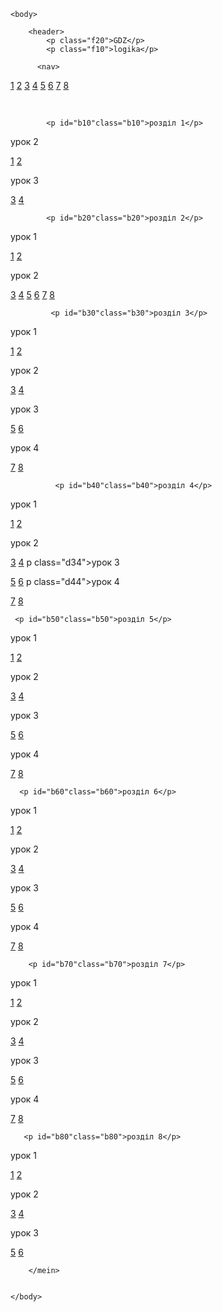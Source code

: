 <html>
    <head>
        <link rel="stylesheet" href="GDZ1.css"/>
<title>logoka gdz </title>
    </head>

    <body>
        
        <header>
            <p class="f20">GDZ</p>
            <p class="f10">logika</p>
            
          <nav>
<a class="a10" href="#b10">1</a>
<a class="a20" href="#b20">2</a>
<a class="a30" href="#b30">3</a>
<a class="a40" href="#b40">4</a>
<a class="a50" href="#b50">5</a>
<a class="a60" href="#b60">6</a>
<a class="a70" href="#70">7</a>
<a class="a80" href="#80">8</a>
              
              
<a class="ga10" href="#b10"></a>
<a class="g20" href="#b20"></a>
<a class="g30" href="#b30"></a>
<a class="g40" href="#b40"></a>
<a class="g50" href="#b50"></a>
<a class="g60" href="#b60"></a>
<a class="g70" href="#b70"></a>
<a class="g80" href="#b80"></a>
          </nav>  
        </header>
        <mein>
                         <p class="e30"></p>
              <p class="e20"></p>
             <p class="e10"></p>
            
            
            
            <p id="b10"class="b10">розділ 1</p>
            
            
  <p class="d21">урок 2</p>          
 <a class="c121" href="">1</a>
<a class="c221" href="">2</a>
  <p class="d31">урок 3</p>
<a class="c331" href="">3</a>
<a class="c431" href="">4</a>
            
            
                  
 <a class="gc121" href=""></a>
<a class="gc221" href=""></a>
 
<a class="gc331" href=""></a>
<a class="gc431" href=""></a>
            
            
            <p id="b20"class="b20">розділ 2</p>
            
            
  <p class="d12">урок 1</p>         
<a class="c542" href="">1</a>
<a class="c642" href="">2</a>
   <p class="d22">урок 2</p>       
<a class="c752" href="">3</a>
<a class="c852" href="">4</a> 
<a class="c962" href="">5</a>
<a class="c1062" href="">6</a> 
<a class="c1172" href="">7</a> 
<a class="c1272" href="">8</a>  
            
            
            
       
<a class="gc542" href=""></a>
<a class="gc642" href=""></a>
    
<a class="gc752" href=""></a>
<a class="gc852" href=""></a> 
<a class="gc962" href=""></a>
<a class="gc1062" href=""></a> 
<a class="gc1172" href=""></a> 
<a class="gc1272" href=""></a>  
            
            
             <p id="b30"class="b30">розділ 3</p>
            
            
  <p class="d13">урок 1</p>         
<a class="c1383" href="">1</a>
<a class="c1483" href="">2</a>
   <p class="d23">урок 2</p>       
<a class="c1593" href="">3</a>
<a class="c1693" href="">4</a> 
   <p class="d33">урок 3</p>         
<a class="c17103" href="">5</a>
<a class="c18103" href="">6</a> 
    <p class="d43">урок 4</p>         
<a class="c19113" href="">7</a> 
<a class="c20113" href="">8</a>
            
            
                    
<a class="gc1383" href=""></a>
<a class="gc1483" href=""></a>
         
<a class="gc1593" href=""></a>
<a class="gc1693" href=""></a> 
          
<a class="gc17103" href=""></a>
<a class="gc18103" href=""></a> 
          
<a class="gc19113" href=""></a> 
<a class="gc20113" href=""></a>
            
            
              <p id="b40"class="b40">розділ 4</p>
  <p class="d14">урок 1</p>         
<a class="c21124" href="">1</a>
<a class="c22124" href="">2</a>
   <p class="d24">урок 2</p>       
<a class="c23134" href="">3</a>
<a class="c24134" href="">4</a>
   p class="d34">урок 3</p>         
<a class="с25144" href="">5</a>
<a class="c26144" href="">6</a> 
        p class="d44">урок 4</p>
<a class="c27154" href="">7</a> 
<a class="c28154" href="">8</a>   
    
    
     <p id="b50"class="b50">розділ 5</p>
  <p class="d15">урок 1</p>         
<a class="c29165" href="">1</a>
<a class="c30165" href="">2</a>
   <p class="d25">урок 2</p>       
<a class="c31175" href="">3</a>
<a class="c32175" href="">4</a>
   <p class="d35">урок 3</p>         
<a class="с33185" href="">5</a>
<a class="c34185" href="">6</a> 
        <p class="d45">урок 4</p>
<a class="c35195" href="">7</a> 
<a class="c36195" href="">8</a> 
    
    
    
      <p id="b60"class="b60">розділ 6</p>
  <p class="d16">урок 1</p>         
<a class="c37206" href="">1</a>
<a class="c38206" href="">2</a>
   <p class="d26">урок 2</p>       
<a class="c39216" href="">3</a>
<a class="c40216" href="">4</a>
   <p class="d36">урок 3</p>         
<a class="с41226" href="">5</a>
<a class="c42226" href="">6</a> 
        <p class="d46">урок 4</p>
<a class="c43236" href="">7</a> 
<a class="c44236" href="">8</a>
    
    
        <p id="b70"class="b70">розділ 7</p>
  <p class="d17">урок 1</p>         
<a class="c45247" href="">1</a>
<a class="c46247" href="">2</a>
   <p class="d27">урок 2</p>       
<a class="c47257" href="">3</a>
<a class="c48257" href="">4</a>
   <p class="d37">урок 3</p>         
<a class="с49267" href="">5</a>
<a class="c50267" href="">6</a> 
        <p class="d47">урок 4</p>
<a class="c51277" href="">7</a> 
<a class="c52277" href="">8</a>
    
    
       <p id="b80"class="b80">розділ 8</p>
  <p class="d18">урок 1</p>         
<a class="c53288" href="">1</a>
<a class="c54298" href="">2</a>
   <p class="d28">урок 2</p>       
<a class="c55298" href="">3</a>
<a class="c56308" href="">4</a>
   <p class="d38">урок 3</p>         
<a class="с57308" href="">5</a>
<a class="c58318" href="">6</a> 
        
    
    
        </mein>


    </body>
</html>
